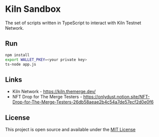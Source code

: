 # Kiln Sandbox

The set of scripts written in TypeScript to interact with Kiln Testnet Network.

## Run
```bash
npm install
export WALLET_PKEY=<your private key>
ts-node app.js
```

## Links
- Kiln Network - https://kiln.themerge.dev/
- NFT Drop for The Merge Testers - <https://onlydust.notion.site/NFT-Drop-for-The-Merge-Testers-26db58aeae2b4c54a7de57ecf2d0e0f6>


## License
This project is open source and available under the [MIT License](LICENSE)
